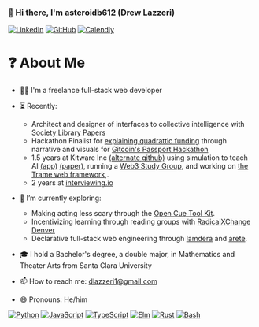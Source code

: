 ### 👋 Hi there, I'm asteroidb612 (Drew Lazzeri)

<p> 
    <a href="https://www.linkedin.com/in/drew-lazzeri/" target="_blank"><img alt="LinkedIn"
        src="https://img.shields.io/badge/Linkedin-%230077B5.svg?&style=for-the-badge&logo=linkedin&logoColor=white"/></a>
    <a href="https://github.com/MantisClone" target="_blank"><img alt="GitHub"
        src="https://img.shields.io/badge/GitHub-100000?style=for-the-badge&logo=github&logoColor=white"/></a>
    <a href="https://calendly.com/asteroidb612/whatever" target="_blank"><img alt="Calendly"
        src="https://img.shields.io/badge/Calendly-5593ff?style=for-the-badge&logo=googlecalendar&logoColor=white"/></a>
</p>

# ❓ About Me
- 👷‍♂️ I'm a freelance full-stack web developer

- ⏳ Recently:
  - Architect and designer of interfaces to collective intelligence with [Society Library Papers](https://papers.societylibrary.org/papers/diablo_canyon)
  - Hackathon Finalist for [explaining quadrattic funding](https://github.com/asteroidb612/visual-funding) through narrative and visuals for [Gitcoin's Passport Hackathon](https://gitcoin.co/issue/28976)
  - 1.5 years at Kitware Inc [(alternate github)](https://github.com/DrewLazzeriKitware?tab=overview&from=2021-12-01&to=2021-12-31) using simulation to teach AI [(app)](https://sandtank-ml.hydroframe.org/#/) [(paper)](https://repository.arizona.edu/handle/10150/662664), running a [Web3 Study Group](https://github.com/DrewLazzeriKitware/IsWeb3OpenScienceYet), and working on [the Trame web framework](https://kitware.github.io/trame/index.html),. 
  - 2 years at [interviewing.io](https://interviewing.io/) 
- 🔭 I’m currently exploring: 
  - Making acting less scary through the [Open Cue Tool Kit](https://github.com/octk/open-cue-tool-kit).
  - Incentivizing learning through reading groups with [RadicalXChange Denver](https://github.com/RadicalxChangeColorado/incentivized-reading-group)
  - Declarative full-stack web engineering through [lamdera](https://lamdera.com/) and [arete](https://github.com/asteroidb612/arete).
- 🎓 I hold a Bachelor's degree, a double major, in Mathematics and Theater Arts from Santa Clara University 
- 📫 How to reach me: dlazzeri1@gmail.com
- 😄 Pronouns: He/him

<p>
    <a href="https://www.python.org" target="_blank"><img alt="Python"
        src="https://img.shields.io/badge/Python-3776AB?style=for-the-badge&logo=python&logoColor=white"/></a>
    <a href="https://developer.mozilla.org/en-US/docs/Web/JavaScript" target="_blank"><img alt="JavaScript"
        src="https://img.shields.io/badge/JavaScript-F7DF1E?style=for-the-badge&logo=javascript&logoColor=black"/></a>
    <a href="https://www.typescriptlang.org" target="_blank"><img alt="TypeScript"
        src="https://img.shields.io/badge/TypeScript-007ACC?style=for-the-badge&logo=typescript&logoColor=white"/></a>
    <a href="https://elm-lang.org/" target="_blank"><img alt="Elm" 
        src="https://img.shields.io/badge/Elm-rgb(65%2C%20145%2C%20210)?style=for-the-badge&logo=elm&logoColor=white"/></a>
    <a href="https://www.rust-lang.org" target="_blank"><img alt="Rust"
        src="https://img.shields.io/badge/Rust-000000?style=for-the-badge&logo=rust&logoColor=white"/></a>
    <a href="https://www.gnu.org/software/bash" target="_blank"><img alt="Bash"
        src="https://img.shields.io/badge/Bash-4EAA25?style=for-the-badge&logo=gnubash&logoColor=white"/></a>
</p>

